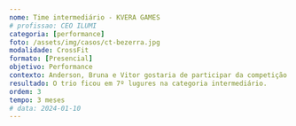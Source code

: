 ```yaml
---
nome: Time intermediário - KVERA GAMES
# profissao: CEO ILUMI
categoria: [performance]
foto: /assets/img/casos/ct-bezerra.jpg
modalidade: CrossFit
formato: [Presencial]
objetivo: Performance
contexto: Anderson, Bruna e Vitor gostaria de participar da competição KVERA games em SP. Para isso iniciamos um trabalho de 3 meses de prepração específica. 
resultado: O trio ficou em 7º lugures na categoria intermediário. 
ordem: 3
tempo: 3 meses
# data: 2024-01-10
---
```

